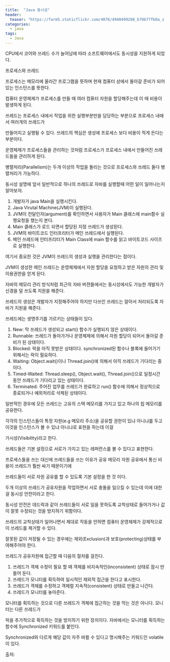 ```yaml
---
title:  "Java 동시성"
header:
  teaser: "https://farm5.staticflickr.com/4076/4940499208_b79b77fb0a_z.jpg"
categories: 
  - java
tags:
  - Java
---
```

   CPU에서 코어와 쓰레드 수가 늘어남에 따라 소프트웨어에서도 동시성을 지원하게 되었다.
  
   프로세스와 쓰레드
   
  프로세스는 메모리에 올라간 프로그램을 뜻하며 현재 컴퓨터 상에서 돌아갈 준비가 되어있는 인스턴스를 뜻한다.
  
  컴퓨터 운영체제가 프로세스를 만들 때 여러 컴퓨터 자원을 할당해주는데 이 때 비용이 발생하게 된다.
  
  쓰레드는 프로세스 내에서 작업을 위한 실행부분만을 담당하는 부분으로 프로세스 내에서 여러개의 쓰레드가
  
  만들어지고 실행될 수 있다. 쓰레드의 핵심은 생성에 프로세스 보다 비용이 적게 든다는 부분이다.
  
  운영체제가 프로세스들을 관리하는 것처럼 프로세스가 프로세스 내에서 만들어진 쓰레드들을 관리하게 된다.
  
  병렬처리(Parallelism)는 두개 이상의 작업을 돌리는 것으로 프로세스와 쓰레드 둘다 병렬처리가 가능하다.
  
   동시성 설명에 앞서 일반적으로 하나의 쓰레드로 자바를 실행할때 어떤 일이 일어나는지 알아보자.
   
  1. 개발자가 java Main을 실행시킨다.
  2. Java Virutal Machine(JVM)이 실행된다.
  3. JVM이 전달인자(argument)를 확인하면서 사용자가 Main 클래스에 main함수 실행요청을 했는지 본다.
  4. Main 클래스가 로드 되면서 할당된 지정 쓰레드가 생성된다.
  5. JVM의 바이트코드 인터프리터가 메인 쓰레드에서 실행된다.
  6. 메인 쓰레드에 인터프리터가 Main Class에 main 함수를 읽고 바이트코드 사이즈로 실행한다.

 여기서 중요한 것은 JVM이 쓰레드의 생성과 실행을 관리한다는 점이다.
 
 JVM이 생성한 메인 쓰레드는 운영체제에서 자원 할당을 요청하고 받은 자원의 관리 및 이용권한을 얻게 된다.
 
  자바의 메모리 관리 방식처럼 최근의 자바 버젼들에서는 동시성에서도 가능한 개발자가 신경을 덜 쓰도록 지원을 해준다.
  
 쓰레드의 생성은 개발자가 지정해주어야 하지만 다쓰인 쓰레드는 알아서 처리되도록 자바가 지원을 해준다.
 
  쓰레드에는 생명주기를 가르키는 상태들이 있다.
  
  1. New: 막 쓰레드가 생성되고 start() 함수가 실행되지 않은 상태이다.
  2. Runnable: 쓰레드가 돌아가거나 운영체제에 의해서 자원 할당이 되어서 돌아갈 준비가 된 상태이다.
  3. Blocked: 락을 아직 못받은 상태이다. synchronized된 함수나 블록에 들어가기 위해서는 락이 필요하다.
  4. Waiting: Object.wait()이나  Thread.join()에 의해서 아직 쓰레드가 기다리는 중이다.
  5. Timed-Waited: Thread.sleep(), Object.wait(), Thread.join()으로 일정시간 동안 쓰레드가 기다리고 있는 상태이다.
  6. Terminated: 주어진 업무를 쓰레드가 완료하고 run() 함수에 의해서 정상적으로 종료되거나 예외처리로 삭제된 상태이다.


  일반적인 경우에 모든 쓰레드는 고유의 스택 메모리를 가지고 있고 하나의 힙 메모리를 공유한다.
 
 각각의 인스턴스들이 특정 자원(e.g 메모리 주소)을 공유할 권한이 있냐 아니냐를 두고 이것을 인스턴스가 볼 수 있냐 아니냐로 표현을 하는데 이걸
 
 가시성(Visibility)라고 한다.
 
  쓰레드들은 기본 설정으로 서로가 가지고 있는 레퍼런스를 볼 수 있다고 표현한다.
  
  프로세스들을 쓰는 대신에 쓰레드들을 쓰는 이유가 공유 메모리 자원 공유에서 통신 비용이 쓰레드가 훨씬 싸기 때문이기에
  
  쓰레드들이 서로 자원 공유를 할 수 있도록 기본 설정을 한 것 이다.
  
  두개 이상의 쓰레드가 공유자원을 작업하면서 서로 충돌을 일으킬 수 있는데 이에 대한걸 동시성 안전이라고 한다.
  
   동시성 안전은 데드락과 같이 쓰레드들이 서로 일을 못하도록 교착상태로 들어가거나 값이 잘못 수정되는 것을 방지하기 위함이다.
   
  쓰레드의 교착상태가 일어나면서 제대로 작동을 안하면 컴퓨터 운영체제가 강제적으로 이 쓰레드를 제거할 수 있다.
  
  잘못된 값이 저장될 수 있는 경우에는 제외(Exclusion)과 보호(protecting)상태를 부여해주어야 한다.
  
  쓰레드가 공유자원에 접근할 때 다음의 절차를 걸친다.
  
  1. 쓰레드가 객체 수정이 필요 할 때 객체를 비지속적인(inconsistent) 상태로 잠시 만들어 둔다.
  2. 쓰레드가 모니터를 획득하여 일시적인 제외적 접근을 한다고 표시한다.
  3. 쓰레드가 객체를 수정하고 객체럴 지속적(consistent) 상태로 만들고 나간다.
  4. 쓰레드가 모니터를 놓아준다.
  
  모니터를 획득하는 것으로 다른 쓰레드가 객체에 접근하는 것을 막는 것은 아니다. 모니터는 다른 쓰레드가
  
  락을 추가적으로 획득하는 것을 방지하기 위한 장치이다.
  자바에서는 모니터를 획득하는 함수에 Synchronized 키워드를 붙인다.
  
  Synchronized와 다르게 해당 값이 자주 바뀔 수 있다고 명시해주는 키워드인 volatile이 있다.

   
  
출처: 

